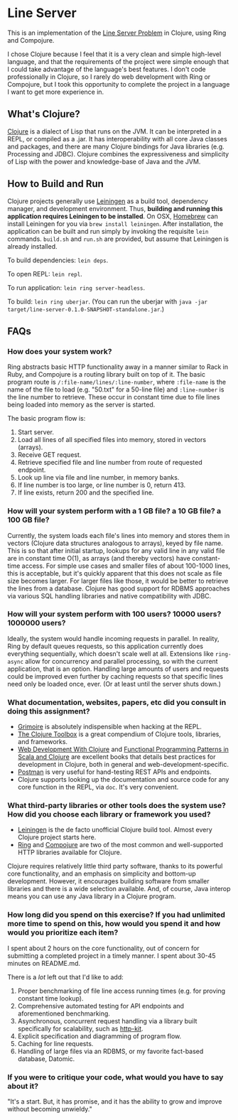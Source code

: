 # Line Server

This is an implementation of the [Line Server Problem](https://salsify.github.io/line-server.html) in Clojure, using Ring and Compojure.

I chose Clojure because I feel that it is a very clean and simple high-level language, and that the requirements of the project were simple enough that I could take advantage of the language's best features. I don't code professionally in Clojure, so I rarely do web development with Ring or Compojure, but I took this opportunity to complete the project in a language I want to get more experience in.

## What's Clojure?

[Clojure](http://clojure.org/) is a dialect of Lisp that runs on the JVM. It can be interpreted in a REPL, or compiled as a .jar. It has interoperability with all core Java classes and packages, and there are many Clojure bindings for Java libraries (e.g. Processing and JDBC). Clojure combines the expressiveness and simplicity of Lisp with the power and knowledge-base of Java and the JVM.

## How to Build and Run

Clojure projects generally use [Leiningen](http://leiningen.org/) as a build tool, dependency manager, and development environment. Thus, **building and running this application requires Leiningen to be installed**. On OSX, [Homebrew](https://github.com/Homebrew/homebrew) can install Leiningen for you via `brew install leiningen`. After installation, the application can be built and run simply by invoking the requisite `lein` commands. `build.sh` and `run.sh` are provided, but assume that Leiningen is already installed.

To build dependencies: `lein deps`.

To open REPL: `lein repl`.

To run application: `lein ring server-headless`.

To build: `lein ring uberjar`. (You can run the uberjar with `java -jar target/line-server-0.1.0-SNAPSHOT-standalone.jar`.)

## FAQs

### How does your system work?

Ring abstracts basic HTTP functionality away in a manner similar to Rack in Ruby, and Compojure is a routing library built on top of it. The basic program route is `/:file-name/lines/:line-number`, where `:file-name` is the name of the file to load (e.g. "50.txt" for a 50-line file) and `:line-number` is the line number to retrieve. These occur in constant time due to file lines being loaded into memory as the server is started.

The basic program flow is:

1. Start server.
1. Load all lines of all specified files into memory, stored in vectors (arrays).
1. Receive GET request.
1. Retrieve specified file and line number from route of requested endpoint.
1. Look up line via file and line number, in memory banks.
1. If line number is too large, or line number is 0, return 413.
1. If line exists, return 200 and the specified line.

### How will your system perform with a 1 GB file? a 10 GB file? a 100 GB file?

Currently, the system loads each file's lines into memory and stores them in vectors (Clojure data structures analogous to arrays), keyed by file name. This is so that after initial startup, lookups for any valid line in any valid file are in constant time O(1), as arrays (and thereby vectors) have constant-time access. For simple use cases and smaller files of about 100-1000 lines, this is acceptable, but it's quickly apparent that this does not scale as file size becomes larger. For larger files like those, it would be better to retrieve the lines from a database. Clojure has good support for RDBMS approaches via various SQL handling libraries and native compatibility with JDBC.

### How will your system perform with 100 users? 10000 users? 1000000 users?

Ideally, the system would handle incoming requests in parallel. In reality, Ring by default queues requests, so this application currently does everything sequentially, which doesn't scale well at all. Extensions like `ring-async` allow for concurrency and parallel processing, so with the current application, that is an option. Handling large amounts of users and requests could be improved even further by caching requests so that specific lines need only be loaded once, ever. (Or at least until the server shuts down.)

### What documentation, websites, papers, etc did you consult in doing this assignment?

* [Grimoire](conj.io) is absolutely indispensible when hacking at the REPL.
* [The Clojure Toolbox](www.clojure-toolbox.com) is a great compendium of Clojure tools, libraries, and frameworks.
* [Web Development With Clojure](https://pragprog.com/book/dswdcloj/web-development-with-clojure) and [Functional Programming Patterns in Scala and Clojure](https://pragprog.com/book/mbfpp/functional-programming-patterns-in-scala-and-clojure) are excellent books that details best practices for development in Clojure, both in general and web-development-specific.
* [Postman](https://www.getpostman.com/) is very useful for hand-testing REST APIs and endpoints.
* Clojure supports looking up the documentation and source code for any core function in the REPL, via `doc`. It's very convenient.

### What third-party libraries or other tools does the system use? How did you choose each library or framework you used?

* [Leiningen](http://leiningen.org/) is the de facto unofficial Clojure build tool. Almost every Clojure project starts here.
* [Ring](https://github.com/ring-clojure/ring) and [Compojure](https://github.com/weavejester/compojure) are two of the most common and well-supported HTTP libraries available for Clojure.

Clojure requires relatively little third party software, thanks to its powerful core functionality, and an emphasis on simplicity and bottom-up development. However, it encourages building software from smaller libraries and there is a wide selection available. And, of course, Java interop means you can use any Java library in a Clojure program.

### How long did you spend on this exercise? If you had unlimited more time to spend on this, how would you spend it and how would you prioritize each item?

I spent about 2 hours on the core functionality, out of concern for submitting a completed project in a timely manner. I spent about 30-45 minutes on README.md.

There is a *lot* left out that I'd like to add:

1. Proper benchmarking of file line access running times (e.g. for proving constant time lookup).
2. Comprehensive automated testing for API endpoints and aforementioned benchmarking.
3. Asynchronous, concurrent request handling via a library built specifically for scalability, such as [http-kit](http://www.http-kit.org/600k-concurrent-connection-http-kit.html).
4. Explicit specification and diagramming of program flow.
5. Caching for line requests.
6. Handling of large files via an RDBMS, or my favorite fact-based database, Datomic.

### If you were to critique your code, what would you have to say about it?

"It's a start. But, it has promise, and it has the ability to grow and improve without becoming unwieldy."
